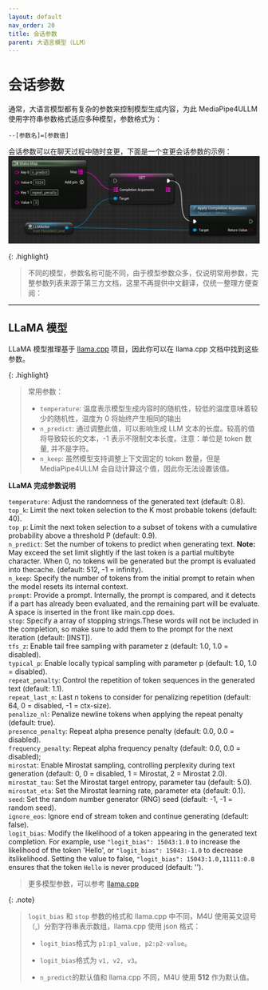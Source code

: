 ```yaml
---
layout: default
nav_order: 20
title: 会话参数
parent: 大语言模型（LLM）
---
```


# 会话参数   
通常，大语言模型都有复杂的参数来控制模型生成内容，为此 MediaPipe4ULLM 使用字符串参数格式适应多种模型，参数格式为：
```shell
--[参数名]=[参数值]
```

会话参数可以在聊天过程中随时变更，下面是一个变更会话参数的示例：   
[![Modify Completion Args](./images/llm_set_complietion_args_bp.jpg "Modify Completion Args")](./images/llm_set_complietion_args_bp.jpg)

{: .highlight}
> 不同的模型，参数名称可能不同，由于模型参数众多，仅说明常用参数，完整参数列表来源于第三方文档，这里不再提供中文翻译，仅统一整理方便查阅：

---   

## LLaMA 模型

LLaMA 模型推理基于 [llama.cpp](https://github.com/ggerganov/llama.cpp) 项目，因此你可以在 llama.cpp 文档中找到这些参数。

{: .highlight}
> 常用参数：   
> - `temperature`: 温度表示模型生成内容时的随机性，较低的温度意味着较少的随机性，温度为 0 将始终产生相同的输出
> - `n_predict`: 通过调整此值，可以影响生成 LLM 文本的长度。较高的值将导致较长的文本，-1 表示不限制文本长度。注意：单位是 token 数量, 并不是字符。
> - `n_keep`: 虽然模型支持调整上下文固定的 token 数量，但是 MediaPipe4ULLM 会自动计算这个值，因此你无法设置该值。


**LLaMA 完成参数说明**   

`temperature`: Adjust the randomness of the generated text (default: 0.8).   
`top_k`: Limit the next token selection to the K most probable tokens (default: 40).   
`top_p`: Limit the next token selection to a subset of tokens with a cumulative probability above a threshold P (default: 0.9).   
`n_predict`: Set the number of tokens to predict when generating text. **Note:** May exceed the set limit slightly if the last token is a partial multibyte character. When 0, no tokens will be generated but the prompt is evaluated into thecache. (default: 512, -1 = infinity).   
`n_keep`: Specify the number of tokens from the initial prompt to retain when the model resets its internal context.      
`prompt`: Provide a prompt. Internally, the prompt is compared, and it detects if a part has already been evaluated, and the remaining part will be evaluate. A space is inserted in the front like main.cpp does.   
`stop`: Specify a array of stopping strings.These words will not be included in the completion, so make sure to add them to the prompt for the next iteration (default: [INST]).   
`tfs_z`: Enable tail free sampling with parameter z (default: 1.0, 1.0 = disabled).   
`typical_p`: Enable locally typical sampling with parameter p (default: 1.0, 1.0 = disabled).   
`repeat_penalty`: Control the repetition of token sequences in the generated text (default: 1.1).   
`repeat_last_n`: Last n tokens to consider for penalizing repetition (default: 64, 0 = disabled, -1 = ctx-size).   
`penalize_nl`: Penalize newline tokens when applying the repeat penalty (default: true).   
`presence_penalty`: Repeat alpha presence penalty (default: 0.0, 0.0 = disabled).   
`frequency_penalty`: Repeat alpha frequency penalty (default: 0.0, 0.0 = disabled);   
`mirostat`: Enable Mirostat sampling, controlling perplexity during text generation (default: 0, 0 = disabled, 1 = Mirostat, 2 = Mirostat 2.0).   
`mirostat_tau`: Set the Mirostat target entropy, parameter tau (default: 5.0).   
`mirostat_eta`: Set the Mirostat learning rate, parameter eta (default: 0.1).   
`seed`: Set the random number generator (RNG) seed (default: -1, -1 = random seed).    
`ignore_eos`: Ignore end of stream token and continue generating (default: false).   
`logit_bias`: Modify the likelihood of a token appearing in the generated text completion. For example, use `"logit_bias": 15043:1.0` to increase the likelihood of the token 'Hello', or `"logit_bias": 15043:-1.0` to decrease itslikelihood. Setting the value to false, `"logit_bias": 15043:1.0,11111:0.8` ensures that the token `Hello` is never produced (default: '').     

> 更多模型参数，可以参考 [llama.cpp](https://github.com/ggerganov/llama.cpp)

{: .note}
> `logit_bias` 和 `stop` 参数的格式和 llama.cpp 中不同，M4U 使用英文逗号（,）分割字符串表示数组，llama.cpp 使用 json 格式：
> - `logit_bias`格式为 `p1:p1_value, p2:p2-value`。
> - `logit_bias`格式为 `v1, v2, v3`。
> 
> - `n_predict`的默认值和 llama.cpp 不同，M4U 使用 **512** 作为默认值。
